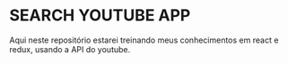 # SEARCH YOUTUBE APP
<p>Aqui neste repositório estarei treinando meus conhecimentos em react e redux, usando a API do youtube.</p>
